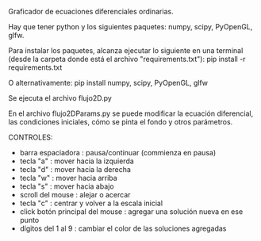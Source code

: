 Graficador de ecuaciones diferenciales ordinarias.

Hay que tener python y los siguientes paquetes:
numpy, scipy, PyOpenGL, glfw.

Para instalar los paquetes, alcanza ejecutar lo siguiente en una terminal (desde la carpeta donde está el archivo "requirements.txt"):
pip install -r requirements.txt

O alternativamente:
pip install numpy, scipy, PyOpenGL, glfw




Se ejecuta el archivo flujo2D.py

En el archivo flujo2DParams.py se puede modificar la ecuación diferencial, las condiciones iniciales, cómo se pinta el fondo y otros parámetros.

CONTROLES:

- barra espaciadora : pausa/continuar (commienza en pausa)
- tecla "a" : mover hacia la izquierda
- tecla "d" : mover hacia la derecha
- tecla "w" : mover hacia arriba
- tecla "s" : mover hacia abajo
- scroll del mouse : alejar o acercar
- tecla "c" : centrar y volver a la escala inicial
- click botón principal del mouse : agregar una solución nueva en ese punto
- dígitos del 1 al 9 : cambiar el color de las soluciones agregadas 
